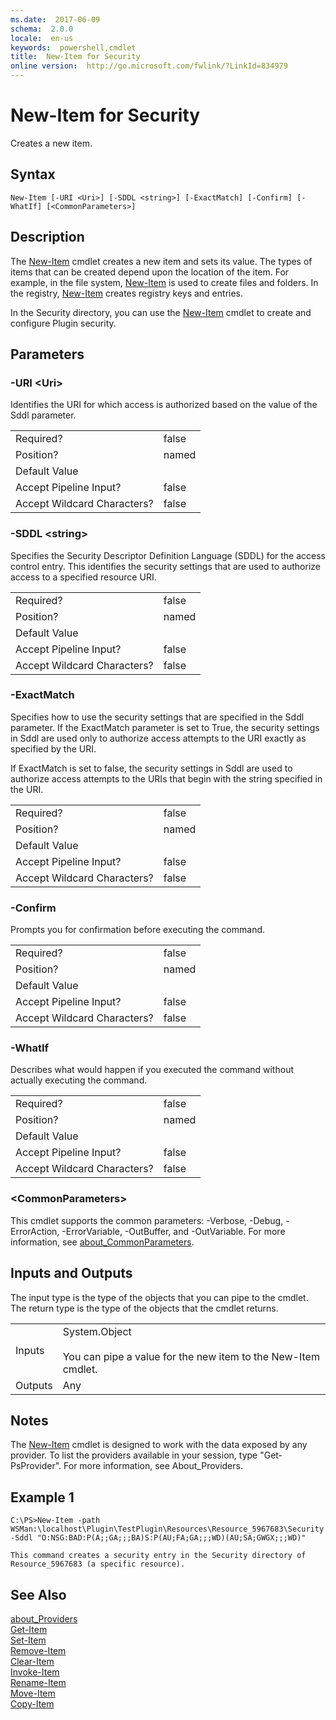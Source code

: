 ```yaml
---
ms.date:  2017-06-09
schema:  2.0.0
locale:  en-us
keywords:  powershell,cmdlet
title:  New-Item for Security
online version:  http://go.microsoft.com/fwlink/?LinkId=834979
---
```


# New-Item for Security
Creates a new item.  

## Syntax  

```  
New-Item [-URI <Uri>] [-SDDL <string>] [-ExactMatch] [-Confirm] [-WhatIf] [<CommonParameters>]  

```  

## Description  
 The [New-Item](../Microsoft.PowerShell.Management/New-Item.md) cmdlet creates a new item and sets its value. The types of items that can be created depend upon the location of the item. For example, in the file system, [New-Item](../Microsoft.PowerShell.Management/New-Item.md) is used to create files and folders. In the registry, [New-Item](../Microsoft.PowerShell.Management/New-Item.md) creates registry keys and entries.  

 In the Security directory, you can use the [New-Item](../Microsoft.PowerShell.Management/New-Item.md) cmdlet to create and configure Plugin security.  

## Parameters  

### -URI <Uri\>  
 Identifies the URI for which access is authorized based on the value of the Sddl parameter.  

|||  
|-|-|  
|Required?|false|  
|Position?|named|  
|Default Value||  
|Accept Pipeline Input?|false|  
|Accept Wildcard Characters?|false|  

### -SDDL <string\>  
 Specifies the Security Descriptor Definition Language (SDDL) for the access control entry. This identifies the security settings that are used to authorize access to a specified resource URI.  

|||  
|-|-|  
|Required?|false|  
|Position?|named|  
|Default Value||  
|Accept Pipeline Input?|false|  
|Accept Wildcard Characters?|false|  

### -ExactMatch  
 Specifies how to use the security settings that are specified in the Sddl parameter. If the ExactMatch parameter is set to True, the security settings in Sddl are used only to authorize access attempts to the URI exactly as specified by the URI.  

 If ExactMatch is set to false, the security settings in Sddl are used to authorize access attempts to the URIs that begin with the string specified in the URI.  

|||  
|-|-|  
|Required?|false|  
|Position?|named|  
|Default Value||  
|Accept Pipeline Input?|false|  
|Accept Wildcard Characters?|false|  

### -Confirm  
 Prompts you for confirmation before executing the command.  

|||  
|-|-|  
|Required?|false|  
|Position?|named|  
|Default Value||  
|Accept Pipeline Input?|false|  
|Accept Wildcard Characters?|false|  

### -WhatIf  
 Describes what would happen if you executed the command without actually executing the command.  

|||  
|-|-|  
|Required?|false|  
|Position?|named|  
|Default Value||  
|Accept Pipeline Input?|false|  
|Accept Wildcard Characters?|false|  

### <CommonParameters\>  
 This cmdlet supports the common parameters: -Verbose, -Debug, -ErrorAction, -ErrorVariable, -OutBuffer, and -OutVariable. For more information, see [about_CommonParameters](../about_commonparameters.md).  

## Inputs and Outputs  
 The input type is the type of the objects that you can pipe to the cmdlet. The return type is the type of the objects that the cmdlet returns.  

|||  
|-|-|  
|Inputs|System.Object<br /><br /> You can pipe a value for the new item to the New-Item cmdlet.|  
|Outputs|Any|  

## Notes  
 The [New-Item](../Microsoft.PowerShell.Management/New-Item.md) cmdlet is designed to work with the data exposed by any provider. To list the providers available in your session, type "Get-PsProvider". For more information, see About_Providers.  

## Example 1  

```  
C:\PS>New-Item -path WSMan:\localhost\Plugin\TestPlugin\Resources\Resource_5967683\Security -Sddl "O:NSG:BAD:P(A;;GA;;;BA)S:P(AU;FA;GA;;;WD)(AU;SA;GWGX;;;WD)"  

This command creates a security entry in the Security directory of Resource_5967683 (a specific resource).  

```  

## See Also  
 [about_Providers](../about_providers.md)   
 [Get-Item](../Microsoft.PowerShell.Management/Get-Item.md)   
 [Set-Item](../Microsoft.PowerShell.Management/Set-Item.md)   
 [Remove-Item](../Microsoft.PowerShell.Management/Remove-Item.md)   
 [Clear-Item](../Microsoft.PowerShell.Management/Clear-Item.md)   
 [Invoke-Item](../Microsoft.PowerShell.Management/Invoke-Item.md)   
 [Rename-Item](../Microsoft.PowerShell.Management/Rename-Item.md)   
 [Move-Item](../Microsoft.PowerShell.Management/Move-Item.md)   
 [Copy-Item](../Microsoft.PowerShell.Management/Copy-Item.md)

